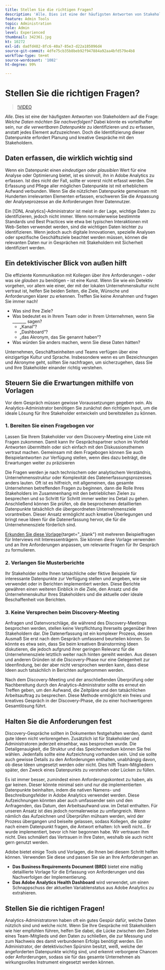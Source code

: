```yaml
---
title: Stellen Sie die richtigen Fragen?
description: 'Alle. Dies ist eine der häufigsten Antworten von Stakeholdern auf die Frage: Welche Daten möchten Sie nachverfolgen? Dabei könnte es vorteilhafter sein, nur die verwertbaren Datenpunkte zu identifizieren und zu erfassen, anstatt jedes Element aufzuzeichnen. Doch die Identifizierung dieser Datenpunkte erfordert Planung und kreative Gespräche mit den Stakeholdern.'
feature: Admin Tools
topic: Administration
role: Admin
level: Experienced
thumbnail: 342361.jpg
kt: 10272
exl-id: dadfd482-8fc6-40a7-85e3-d22a185096d4
source-git-commit: 4dfe75cb35b8beb92f947884a92aa4bfd579e4b8
workflow-type: tm+mt
source-wordcount: '1082'
ht-degree: 99%

---
```


# Stellen Sie die richtigen Fragen?

>[!VIDEO](https://video.tv.adobe.com/v/342361/?quality=12&learn=on)

_Alle_. Dies ist eine der häufigsten Antworten von Stakeholdern auf die Frage: _Welche Daten möchten Sie nachverfolgen?_ Dabei könnte es vorteilhafter sein, nur _die verwertbaren Datenpunkte_ zu identifizieren und zu erfassen, anstatt jedes Element aufzuzeichnen. Doch die Identifizierung dieser Datenpunkte erfordert Planung und kreative Gespräche mit den Stakeholdern.

## Daten erfassen, die wirklich wichtig sind

Wenn ein Datenpunkt einen _eindeutigen_ oder _plausiblen_ Wert für eine Analyse oder Optimierung bietet, ist es sinnvoll, ihn in Adobe Analytics zu erfassen. Ist dies nicht der Fall, sollte er vorerst nicht erfasst werden. Die Erfassung und Pflege aller möglichen Datenpunkte ist mit erheblichem Aufwand verbunden. Wenn Sie die nützlichen Datenpunkte gemeinsam mit Hunderten irrelevanten Elementen erfassen, erschweren Sie die Anpassung der Analyseprozesse an die Anforderungen Ihrer Datennutzer.

Ein [!DNL Analytics]-Administrator ist meist in der Lage, wichtige Daten zu identifizieren, jedoch nicht immer. Wenn normalerweise bestimmte Standards und Best Practices wie etwa bei typischen Interaktionen mit Web-Seiten verwendet werden, sind die wichtigen Daten leichter zu identifizieren. Wenn jedoch auch digitale Innovationen, spezielle Analysen oder spezifische Geschäftsziele beachtet werden müssen, können die relevanten Daten nur in Gesprächen mit Stakeholdern mit Sicherheit identifiziert werden.

## Ein detektivischer Blick von außen hilft

Die effiziente Kommunikation mit Kollegen über ihre Anforderungen – oder was sie _glauben_ zu benötigen – ist eine Kunst. Wenn Sie wie ein Detektiv vorgehen, vor allem wie einer, der mit der lokalen Unternehmenskultur nicht vertraut ist, helfen Sie beiden Seiten, die Ziele, Wünsche und Anforderungen klarer zu erkennen. Treffen Sie keine Annahmen und fragen Sie immer nach!

* Was sind Ihre Ziele?
* Was bedeutet es in Ihrem Team oder in Ihrem Unternehmen, wenn Sie _______ sagen?
   * „Kanal“?
   * „Dashboard“?
   * „das Akronym, das Sie genannt haben“?
* Was würden Sie anders machen, wenn Sie diese Daten hätten?

Unternehmen, Geschäftseinheiten und Teams verfügen über eine einzigartige Kultur und Sprache. Insbesondere wenn es um Bezeichnungen und Akronyme geht, sollten Sie nachfragen, um sicherzugehen, dass Sie und Ihre Stakeholder einander richtig verstehen.

## Steuern Sie die Erwartungen mithilfe von Vorlagen

Vor dem Gespräch müssen gewisse Voraussetzungen gegeben sein. Als Analytics-Administrator benötigen Sie zunächst den richtigen Input, um die ideale Lösung für Ihre Stakeholder entwickeln und bereitstellen zu können.

### 1. Bereiten Sie einen Fragebogen vor

Lassen Sie Ihrem Stakeholder vor dem Discovery-Meeting eine Liste mit Fragen zukommen. Damit kann Ihr Gesprächspartner schon im Vorfeld Antworten übermitteln oder sich einfach mit den Diskussionsthemen vertraut machen. Gemeinsam mit dem Fragebogen können Sie auch Beispielantworten zur Verfügung stellen, wenn dies dazu beiträgt, die Erwartungen weiter zu präzisieren

Die Fragen werden je nach technischem oder analytischem Verständnis, Unternehmensstruktur oder Komplexität des Datenerfassungsprozesses anders lauten. Oft ist es hilfreich, mit allgemeinen, das gesamte Unternehmen betreffenden Fragen zu beginnen, dann die Rolle Ihres Stakeholders im Zusammenhang mit den betrieblichen Zielen zu besprechen und so Schritt für Schritt immer weiter ins Detail zu gehen. Anschließend können Sie prüfen, ob die besprochenen detaillierten Datenpunkte tatsächlich die übergeordneten Unternehmensziele vorantreiben. Dieser Ansatz ermöglicht auch kreative Überlegungen und bringt neue Ideen für die Datenerfassung hervor, die für die Unternehmensziele förderlich sind.

[Erkunden Sie diese Vorlage](assets/stakeholder-questionnaire.pdf){target="_blank"} mit mehreren Beispielfragen für Interviews mit Interessenträgern. Sie können diese Vorlage verwenden und an Ihre Anforderungen anpassen, um relevante Fragen für Ihr Gespräch zu formulieren.

### 2. Verlangen Sie Musterberichte

Ihr Stakeholder sollte Ihnen tatsächliche oder fiktive Beispiele für interessante Datenpunkte zur Verfügung stellen und angeben, wie sie verwendet oder in Berichten implementiert werden. Diese Berichte gewähren einen weiteren Einblick in die Ziele, den Ansatz und die Unternehmenskultur Ihres Stakeholders und die aktuelle oder ideale Beschaffenheit von Berichten.

### 3. Keine Versprechen beim Discovery-Meeting

Anfragen und Datenvorschläge, die während des Discovery-Meetings besprochen werden, stellen keine Verpflichtung Ihrerseits gegenüber Ihren Stakeholdern dar. Die Datenerfassung ist ein komplexer Prozess, dessen Ausmaß Sie erst nach dem Gespräch umfassend beurteilen können. So könnte es etwa sein, dass Sie beim kreativen Brainstorming Ideen diskutieren, die jedoch aufgrund ihrer geringen Relevanz für die Unternehmensziele letztlich weiter nach hinten gereiht werden. Aus diesen und anderen Gründen ist die Discovery-Phase nur eine Gelegenheit zur Ideenfindung, bei der aber nicht versprochen werden kann, dass diese Ideen auch tatsächlich in Berichten aufgenommen werden.

Nach dem Discovery-Meeting und der anschließenden Überprüfung oder Nachbereitung durch den Analytics-Administrator sollte es erneut ein Treffen geben, um den Aufwand, die Zeitpläne und den tatsächlichen Arbeitsauftrag zu besprechen. Diese Methode ermöglicht ein freies und kreatives Gespräch in der Discovery-Phase, die zu einer hochwertigeren Gesamtlösung führt.

## Halten Sie die Anforderungen fest

Discovery-Gespräche sollten in Dokumenten festgehalten werden, damit gute Ideen nicht verlorengehen. Zusätzlich ist für Stakeholder und Administratoren jederzeit einsehbar, was besprochen wurde. Die Detailgenauigkeit, die Struktur und das Speichermedium können Sie frei wählen. Jedenfalls sollte eine Aufzeichnung vorhanden sein. Und sie sollte auch gewisse Details zu den Anforderungen enthalten, unabhängig davon, ob diese Ideen umgesetzt werden oder nicht. Dies hilft Team-Mitgliedern später, den Zweck eines Datenpunkts zu verstehen oder Lücken zu füllen.

Es ist immer besser, zumindest einen Anforderungskontext zu haben, als gar keinen. Dieser könnte minimal sein und nur die implementierten Datenpunkte beinhalten, indem die nativen Namens- und Beschreibungsfelder in Adobe Analytics verwendet werden. Diese Aufzeichnungen könnten aber auch umfassender sein und den Anfragenden, das Datum, den Arbeitsaufwand usw. im Detail enthalten. Für unseren Ansatz ist dies jedoch normalerweise zu umfangreich. Wenn nämlich das Aufzeichnen und Überprüfen mühsam werden, wird der Prozess übergangen und beiseite gelassen, sodass Kollegen, die später nach einem Datenpunkt fragen, die Antwort erhalten: Ich weiß nicht... Er wurde implementiert, bevor ich hier begonnen habe. Wir vertrauen ihm nicht. Dies schmälert das Vertrauen in Ihre Daten, weshalb sie auch nicht gern genutzt werden.

Adobe bietet einige Tools und Vorlagen, die Ihnen bei diesem Schritt helfen können. Verwenden Sie diese und passen Sie sie an Ihre Anforderungen an.

* **Das Business Requirements Document (BRD)** bietet eine mäßig detaillierte Vorlage für die Erfassung von Anforderungen und das Nachverfolgen der Implementierung.
* **Das Adobe Analytics Health Dashboard** wird verwendet, um einen Schnappschuss der aktuellen Variablenstatus aus Adobe Analytics zu extrahieren.

## Stellen Sie die richtigen Fragen!

Analytics-Administratoren haben oft ein gutes Gespür dafür, welche Daten nützlich sind und welche nicht. Wenn Sie Ihre Gespräche mit Stakeholdern wie hier empfohlen führen, helfen Sie dabei, die Lücke zwischen den Zielen eines Team-Mitglieds und den Daten zu schließen, die zur Messung und zum Nachweis des damit verbundenen Erfolgs benötigt werden. Ein Administrator, der detektivischen Spürsinn besitzt, weiß, welche der angeforderten Datenpunkte wichtig sind, und erkennt verborgene Chancen oder Anforderungen, sodass sie für das gesamte Unternehmen als wirkungsvolles Instrument eingesetzt werden können.
